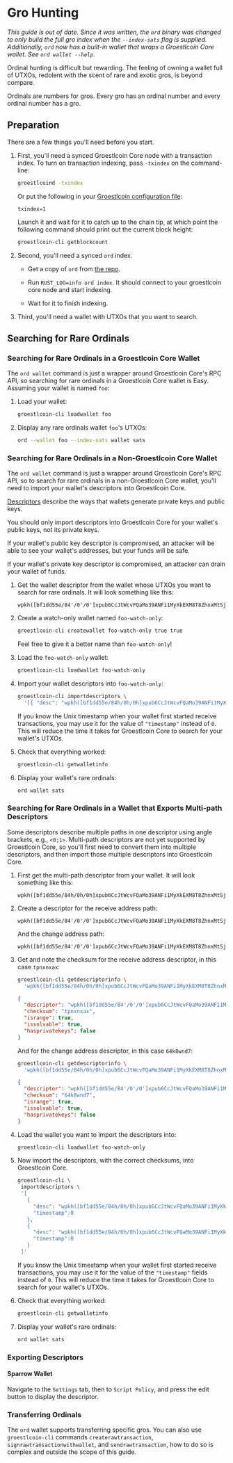 Gro Hunting
===========

*This guide is out of date. Since it was written, the `ord` binary was changed
to only build the full gro index when the `--index-sats` flag is supplied.
Additionally, `ord` now has a built-in wallet that wraps a Groestlcoin Core wallet.
See `ord wallet --help`.*

Ordinal hunting is difficult but rewarding. The feeling of owning a wallet full
of UTXOs, redolent with the scent of rare and exotic gros, is beyond compare.

Ordinals are numbers for gros. Every gro has an ordinal number and
every ordinal number has a gro.

Preparation
-----------

There are a few things you'll need before you start.

1. First, you'll need a synced Groestlcoin Core node with a transaction index. To
   turn on transaction indexing, pass `-txindex` on the command-line:

   ```sh
   groestlcoind -txindex
   ```

   Or put the following in your [Groestlcoin configuration
   file](https://github.com/Groestlcoin/groestlcoin/blob/master/doc/groestlcoin-conf.md#configuration-file-path):

   ```
   txindex=1
   ```

   Launch it and wait for it to catch up to the chain tip, at which point the
   following command should print out the current block height:

   ```sh
   groestlcoin-cli getblockcount
   ```

2. Second, you'll need a synced `ord` index.

   - Get a copy of `ord` from [the repo](https://github.com/Groestlcoin/ord-groestlcoin/).

   - Run `RUST_LOG=info ord index`. It should connect to your groestlcoin core
     node and start indexing.

   - Wait for it to finish indexing.

3. Third, you'll need a wallet with UTXOs that you want to search.

Searching for Rare Ordinals
---------------------------

### Searching for Rare Ordinals in a Groestlcoin Core Wallet

The `ord wallet` command is just a wrapper around Groestlcoin Core's RPC API, so
searching for rare ordinals in a Groestlcoin Core wallet is Easy. Assuming your
wallet is named `foo`:

1. Load your wallet:

   ```sh
   groestlcoin-cli loadwallet foo
   ```

2. Display any rare ordinals wallet `foo`'s UTXOs:

   ```sh
   ord --wallet foo --index-sats wallet sats
   ```

### Searching for Rare Ordinals in a Non-Groestlcoin Core Wallet

The `ord wallet` command is just a wrapper around Groestlcoin Core's RPC API, so to
search for rare ordinals in a non-Groestlcoin Core wallet, you'll need to import
your wallet's descriptors into Groestlcoin Core.

[Descriptors](https://github.com/Groestlcoin/groestlcoin/blob/master/doc/descriptors.md)
describe the ways that wallets generate private keys and public keys.

You should only import descriptors into Groestlcoin Core for your wallet's public
keys, not its private keys.

If your wallet's public key descriptor is compromised, an attacker will be able
to see your wallet's addresses, but your funds will be safe.

If your wallet's private key descriptor is compromised, an attacker can drain
your wallet of funds.

1. Get the wallet descriptor from the wallet whose UTXOs you want to search for
   rare ordinals. It will look something like this:

   ```
   wpkh([bf1dd55e/84'/0'/0']xpub6CcJtWcvFQaMo39ANFi1MyXkEXM8T8ZhnxMtSjQAdPmVSTHYnc8Hwoc11VpuP8cb8JUTboZB5A7YYGDonYySij4XTawL6iNZvmZwdnSEEep/0/*)#csvefu29
   ```

2. Create a watch-only wallet named `foo-watch-only`:

   ```sh
   groestlcoin-cli createwallet foo-watch-only true true
   ```

   Feel free to give it a better name than `foo-watch-only`!

3. Load the `foo-watch-only` wallet:

   ```sh
   groestlcoin-cli loadwallet foo-watch-only
   ```

4. Import your wallet descriptors into `foo-watch-only`:

   ```sh
   groestlcoin-cli importdescriptors \
     '[{ "desc": "wpkh([bf1dd55e/84h/0h/0h]xpub6CcJtWcvFQaMo39ANFi1MyXkEXM8T8ZhnxMtSjQAdPmVSTHYnc8Hwoc11VpuP8cb8JUTboZB5A7YYGDonYySij4XTawL6iNZvmZwdnSEEep/0/*)#tpnxnxax", "timestamp":0 }]'
   ```

   If you know the Unix timestamp when your wallet first started receive
   transactions, you may use it for the value of `"timestamp"` instead of `0`.
   This will reduce the time it takes for Groestlcoin Core to search for your
   wallet's UTXOs.

5. Check that everything worked:

   ```sh
   groestlcoin-cli getwalletinfo
   ```

7. Display your wallet's rare ordinals:

   ```sh
   ord wallet sats
   ```

### Searching for Rare Ordinals in a Wallet that Exports Multi-path Descriptors

Some descriptors describe multiple paths in one descriptor using angle brackets,
e.g., `<0;1>`. Multi-path descriptors are not yet supported by Groestlcoin Core, so
you'll first need to convert them into multiple descriptors, and then import
those multiple descriptors into Groestlcoin Core.

1. First get the multi-path descriptor from your wallet. It will look something
   like this:

   ```
   wpkh([bf1dd55e/84h/0h/0h]xpub6CcJtWcvFQaMo39ANFi1MyXkEXM8T8ZhnxMtSjQAdPmVSTHYnc8Hwoc11VpuP8cb8JUTboZB5A7YYGDonYySij4XTawL6iNZvmZwdnSEEep/<0;1>/*)#fw76ulgt
   ```

2. Create a descriptor for the receive address path:

   ```
   wpkh([bf1dd55e/84'/0'/0']xpub6CcJtWcvFQaMo39ANFi1MyXkEXM8T8ZhnxMtSjQAdPmVSTHYnc8Hwoc11VpuP8cb8JUTboZB5A7YYGDonYySij4XTawL6iNZvmZwdnSEEep/0/*)
   ```

   And the change address path:

   ```
   wpkh([bf1dd55e/84'/0'/0']xpub6CcJtWcvFQaMo39ANFi1MyXkEXM8T8ZhnxMtSjQAdPmVSTHYnc8Hwoc11VpuP8cb8JUTboZB5A7YYGDonYySij4XTawL6iNZvmZwdnSEEep/1/*)
   ```

3. Get and note the checksum for the receive address descriptor, in this case
   `tpnxnxax`:

   ```sh
   groestlcoin-cli getdescriptorinfo \
     'wpkh([bf1dd55e/84h/0h/0h]xpub6CcJtWcvFQaMo39ANFi1MyXkEXM8T8ZhnxMtSjQAdPmVSTHYnc8Hwoc11VpuP8cb8JUTboZB5A7YYGDonYySij4XTawL6iNZvmZwdnSEEep/0/*)'
   ```

   ```json
   {
     "descriptor": "wpkh([bf1dd55e/84'/0'/0']xpub6CcJtWcvFQaMo39ANFi1MyXkEXM8T8ZhnxMtSjQAdPmVSTHYnc8Hwoc11VpuP8cb8JUTboZB5A7YYGDonYySij4XTawL6iNZvmZwdnSEEep/0/*)#csvefu29",
     "checksum": "tpnxnxax",
     "isrange": true,
     "issolvable": true,
     "hasprivatekeys": false
   }
   ```

   And for the change address descriptor, in this case `64k8wnd7`:

   ```sh
   groestlcoin-cli getdescriptorinfo \
     'wpkh([bf1dd55e/84h/0h/0h]xpub6CcJtWcvFQaMo39ANFi1MyXkEXM8T8ZhnxMtSjQAdPmVSTHYnc8Hwoc11VpuP8cb8JUTboZB5A7YYGDonYySij4XTawL6iNZvmZwdnSEEep/1/*)'
   ```

   ```json
   {
     "descriptor": "wpkh([bf1dd55e/84'/0'/0']xpub6CcJtWcvFQaMo39ANFi1MyXkEXM8T8ZhnxMtSjQAdPmVSTHYnc8Hwoc11VpuP8cb8JUTboZB5A7YYGDonYySij4XTawL6iNZvmZwdnSEEep/1/*)#fyfc5f6a",
     "checksum": "64k8wnd7",
     "isrange": true,
     "issolvable": true,
     "hasprivatekeys": false
   }
   ```

4. Load the wallet you want to import the descriptors into:

   ```sh
   groestlcoin-cli loadwallet foo-watch-only
   ```

4. Now import the descriptors, with the correct checksums, into Groestlcoin Core.

   ```sh
   groestlcoin-cli \
    importdescriptors \
    '[
      {
        "desc": "wpkh([bf1dd55e/84h/0h/0h]xpub6CcJtWcvFQaMo39ANFi1MyXkEXM8T8ZhnxMtSjQAdPmVSTHYnc8Hwoc11VpuP8cb8JUTboZB5A7YYGDonYySij4XTawL6iNZvmZwdnSEEep/0/*)#tpnxnxax"
        "timestamp":0
      },
      {
        "desc": "wpkh([bf1dd55e/84h/0h/0h]xpub6CcJtWcvFQaMo39ANFi1MyXkEXM8T8ZhnxMtSjQAdPmVSTHYnc8Hwoc11VpuP8cb8JUTboZB5A7YYGDonYySij4XTawL6iNZvmZwdnSEEep/1/*)#64k8wnd7",
        "timestamp":0
      }
    ]'
   ```

   If you know the Unix timestamp when your wallet first started receive
   transactions, you may use it for the value of the `"timestamp"` fields
   instead of `0`. This will reduce the time it takes for Groestlcoin Core to
   search for your wallet's UTXOs.

5. Check that everything worked:

   ```sh
   groestlcoin-cli getwalletinfo
   ```

7. Display your wallet's rare ordinals:

   ```sh
   ord wallet sats
   ```

### Exporting Descriptors

#### Sparrow Wallet

Navigate to the `Settings` tab, then to `Script Policy`, and press the edit
button to display the descriptor.

### Transferring Ordinals

The `ord` wallet supports transferring specific gros. You can also use
`groestlcoin-cli` commands `createrawtransaction`, `signrawtransactionwithwallet`,
and `sendrawtransaction`, how to do so is complex and outside the scope of this
guide.
